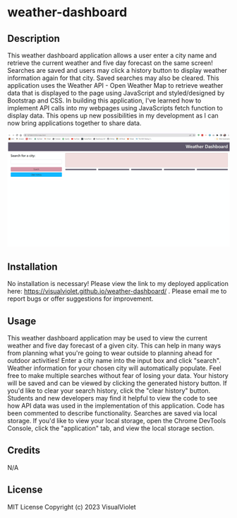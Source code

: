 # weather-dashboard

## Description

This weather dashboard application allows a user enter a city name and retrieve the current weather and five day forecast on the same screen! Searches are saved and users may click a history button to display weather information again for that city. Saved searches may also be cleared. This application uses the Weather API - Open Weather Map to retrieve weather data that is displayed to the page using JavaScript and styled/designed by Bootstrap and CSS. In building this application, I've learned how to implement API calls into my webpages using JavaScripts fetch function to display data. This opens up new possibilities in my development as I can now bring applications together to share data.

![live demo of the weather dashboard application](https://github.com/VisualViolet/weather-dashboard/blob/main/assets/images/weather-dashboard-demo.gif)

## Installation

No installation is necessary! Please view the link to my deployed application here: https://visualviolet.github.io/weather-dashboard/ . Please email me to report bugs or offer suggestions for improvement.

## Usage

This weather dashboard application may be used to view the current weather and five day forecast of a given city. This can help in many ways from planning what you're going to wear outside to planning ahead for outdoor activities! Enter a city name into the input box and click "search". Weather information for your chosen city will automatically populate. Feel free to make multiple searches without fear of losing your data. Your history will be saved and can be viewed by clicking the generated history button. If you'd like to clear your search history, click the "clear history" button. Students and new developers may find it helpful to view the code to see how API data was used in the implementation of this application. Code has been commented to describe functionality. Searches are saved via local storage. If you'd like to view your local storage, open the Chrome DevTools Console, click the "application" tab, and view the local storage section.


## Credits

N/A

## License

MIT License
Copyright (c) 2023 VisualViolet